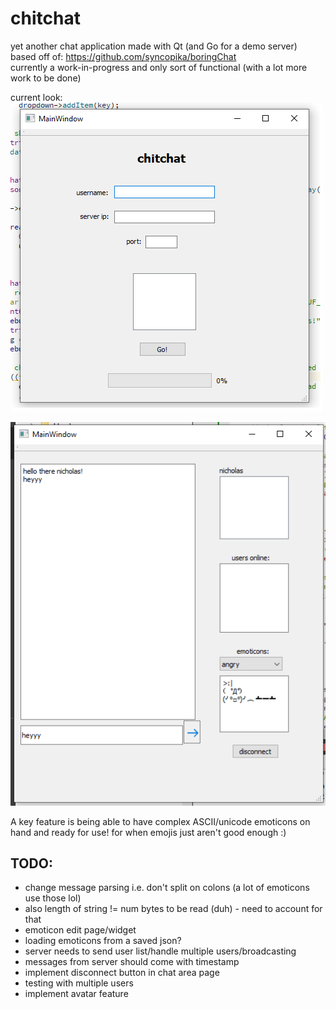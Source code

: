 # chitchat    
    
yet another chat application made with Qt (and Go for a demo server)    
based off of: https://github.com/syncopika/boringChat    
currently a work-in-progress and only sort of functional (with a lot more work to be done)    
    
current look:    
![the login page](screenshots/loginPage.png)    
    
![the chat page](screenshots/chatArea.png)    
    
A key feature is being able to have complex ASCII/unicode emoticons on hand and ready for use! for when emojis just aren't good enough :)    
    
## TODO:    
- change message parsing i.e. don't split on colons (a lot of emoticons use those lol)
- also length of string != num bytes to be read (duh) - need to account for that
- emoticon edit page/widget
- loading emoticons from a saved json?
- server needs to send user list/handle multiple users/broadcasting
- messages from server should come with timestamp
- implement disconnect button in chat area page
- testing with multiple users
- implement avatar feature